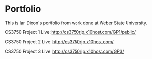 # Portfolio
This is Ian Dixon's portfolio from work done at Weber State University.

CS3750 Project 1 Live: http://cs3750rjp.x10host.com/GP1/public/

CS3750 Project 2 Live: http://cs3750rjp.x10host.com/

CS3750 Project 3 Live: http://cs3750rjp.x10host.com/GP3/
